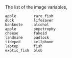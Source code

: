  The list of the image variables,
 ```fix
apple        rare_fish
duck         lifesaver
banknote     alcohol
apple        pepetrophy
cheese       fakeid
landmine     padlock
tidepod      cellphone
laptop       fish
exotic_fish  blob
```